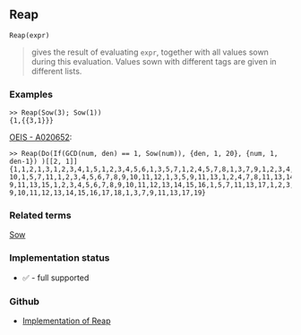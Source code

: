 ## Reap

```
Reap(expr)
```

> gives the result of evaluating `expr`, together with all values sown during this evaluation. Values sown with different tags are given in different lists.

### Examples

```
>> Reap(Sow(3); Sow(1))
{1,{{3,1}}}
```

[OEIS - A020652](https://oeis.org/A020652):

```
>> Reap(Do(If(GCD(num, den) == 1, Sow(num)), {den, 1, 20}, {num, 1, den-1}) )[[2, 1]] 
{1,1,2,1,3,1,2,3,4,1,5,1,2,3,4,5,6,1,3,5,7,1,2,4,5,7,8,1,3,7,9,1,2,3,4,5,6,7,8,9,
10,1,5,7,11,1,2,3,4,5,6,7,8,9,10,11,12,1,3,5,9,11,13,1,2,4,7,8,11,13,14,1,3,5,7, 
9,11,13,15,1,2,3,4,5,6,7,8,9,10,11,12,13,14,15,16,1,5,7,11,13,17,1,2,3,4,5,6,7,8,
9,10,11,12,13,14,15,16,17,18,1,3,7,9,11,13,17,19}
```

### Related terms
[Sow](Sow.md) 

### Implementation status

* &#x2705; - full supported

### Github

* [Implementation of Reap](https://github.com/axkr/symja_android_library/blob/master/symja_android_library/matheclipse-core/src/main/java/org/matheclipse/core/builtin/Programming.java#L2585) 
